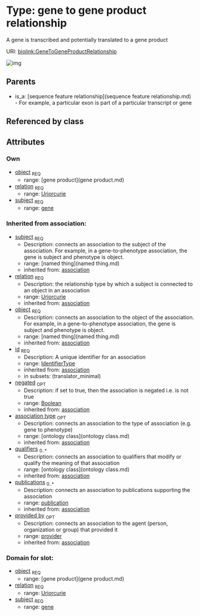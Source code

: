 
# Type: gene to gene product relationship


A gene is transcribed and potentially translated to a gene product

URI: [biolink:GeneToGeneProductRelationship](https://w3id.org/biolink/vocab/GeneToGeneProductRelationship)


![img](http://yuml.me/diagram/nofunky;dir:TB/class/\[Provider]<provided%20by(i)%200..1-%20\[GeneToGeneProductRelationship|relation:uriorcurie;id(i):identifier_type;negated(i):boolean%20%3F],%20\[Publication]<publications(i)%200..*-%20\[GeneToGeneProductRelationship],%20\[OntologyClass]<qualifiers(i)%200..*-%20\[GeneToGeneProductRelationship],%20\[OntologyClass]<association%20type(i)%200..1-%20\[GeneToGeneProductRelationship],%20\[GeneProduct]<object%201..1-%20\[GeneToGeneProductRelationship],%20\[Gene]<subject%201..1-%20\[GeneToGeneProductRelationship],%20\[SequenceFeatureRelationship]^-\[GeneToGeneProductRelationship])

## Parents

 *  is_a: [sequence feature relationship](sequence feature relationship.md) - For example, a particular exon is part of a particular transcript or gene

## Referenced by class


## Attributes


### Own

 * [object](gene_to_gene_product_relationship_object.md)  <sub>REQ</sub>
    * range: [gene product](gene product.md)
 * [relation](gene_to_gene_product_relationship_relation.md)  <sub>REQ</sub>
    * range: [Uriorcurie](type/Uriorcurie.md)
 * [subject](gene_to_gene_product_relationship_subject.md)  <sub>REQ</sub>
    * range: [gene](gene.md)

### Inherited from association:

 * [subject](subject.md)  <sub>REQ</sub>
    * Description: connects an association to the subject of the association. For example, in a gene-to-phenotype association, the gene is subject and phenotype is object.
    * range: [named thing](named thing.md)
    * inherited from: [association](association.md)
 * [relation](relation.md)  <sub>REQ</sub>
    * Description: the relationship type by which a subject is connected to an object in an association
    * range: [Uriorcurie](type/Uriorcurie.md)
    * inherited from: [association](association.md)
 * [object](object.md)  <sub>REQ</sub>
    * Description: connects an association to the object of the association. For example, in a gene-to-phenotype association, the gene is subject and phenotype is object.
    * range: [named thing](named thing.md)
    * inherited from: [association](association.md)
 * [id](association_id.md)  <sub>REQ</sub>
    * Description: A unique identifier for an association
    * range: [IdentifierType](type/IdentifierType.md)
    * inherited from: [association](association.md)
    * in subsets: (translator_minimal)
 * [negated](negated.md)  <sub>OPT</sub>
    * Description: if set to true, then the association is negated i.e. is not true
    * range: [Boolean](type/Boolean.md)
    * inherited from: [association](association.md)
 * [association type](association_type.md)  <sub>OPT</sub>
    * Description: connects an association to the type of association (e.g. gene to phenotype)
    * range: [ontology class](ontology class.md)
    * inherited from: [association](association.md)
 * [qualifiers](qualifiers.md)  <sub>0..*</sub>
    * Description: connects an association to qualifiers that modify or qualify the meaning of that association
    * range: [ontology class](ontology class.md)
    * inherited from: [association](association.md)
 * [publications](publications.md)  <sub>0..*</sub>
    * Description: connects an association to publications supporting the association
    * range: [publication](publication.md)
    * inherited from: [association](association.md)
 * [provided by](provided_by.md)  <sub>OPT</sub>
    * Description: connects an association to the agent (person, organization or group) that provided it
    * range: [provider](provider.md)
    * inherited from: [association](association.md)

### Domain for slot:

 * [object](gene_to_gene_product_relationship_object.md)  <sub>REQ</sub>
    * range: [gene product](gene product.md)
 * [relation](gene_to_gene_product_relationship_relation.md)  <sub>REQ</sub>
    * range: [Uriorcurie](type/Uriorcurie.md)
 * [subject](gene_to_gene_product_relationship_subject.md)  <sub>REQ</sub>
    * range: [gene](gene.md)
